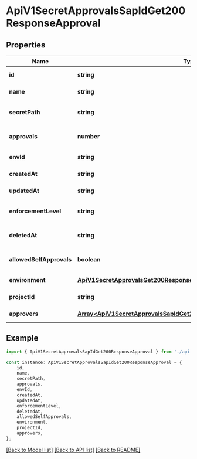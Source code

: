# ApiV1SecretApprovalsSapIdGet200ResponseApproval


## Properties

Name | Type | Description | Notes
------------ | ------------- | ------------- | -------------
**id** | **string** |  | [default to undefined]
**name** | **string** |  | [default to undefined]
**secretPath** | **string** |  | [optional] [default to undefined]
**approvals** | **number** |  | [optional] [default to 1]
**envId** | **string** |  | [default to undefined]
**createdAt** | **string** |  | [default to undefined]
**updatedAt** | **string** |  | [default to undefined]
**enforcementLevel** | **string** |  | [optional] [default to 'hard']
**deletedAt** | **string** |  | [optional] [default to undefined]
**allowedSelfApprovals** | **boolean** |  | [optional] [default to true]
**environment** | [**ApiV1SecretApprovalsGet200ResponseApprovalsInnerEnvironment**](ApiV1SecretApprovalsGet200ResponseApprovalsInnerEnvironment.md) |  | [default to undefined]
**projectId** | **string** |  | [default to undefined]
**approvers** | [**Array&lt;ApiV1SecretApprovalsSapIdGet200ResponseApprovalApproversInner&gt;**](ApiV1SecretApprovalsSapIdGet200ResponseApprovalApproversInner.md) |  | [default to undefined]

## Example

```typescript
import { ApiV1SecretApprovalsSapIdGet200ResponseApproval } from './api';

const instance: ApiV1SecretApprovalsSapIdGet200ResponseApproval = {
    id,
    name,
    secretPath,
    approvals,
    envId,
    createdAt,
    updatedAt,
    enforcementLevel,
    deletedAt,
    allowedSelfApprovals,
    environment,
    projectId,
    approvers,
};
```

[[Back to Model list]](../README.md#documentation-for-models) [[Back to API list]](../README.md#documentation-for-api-endpoints) [[Back to README]](../README.md)
